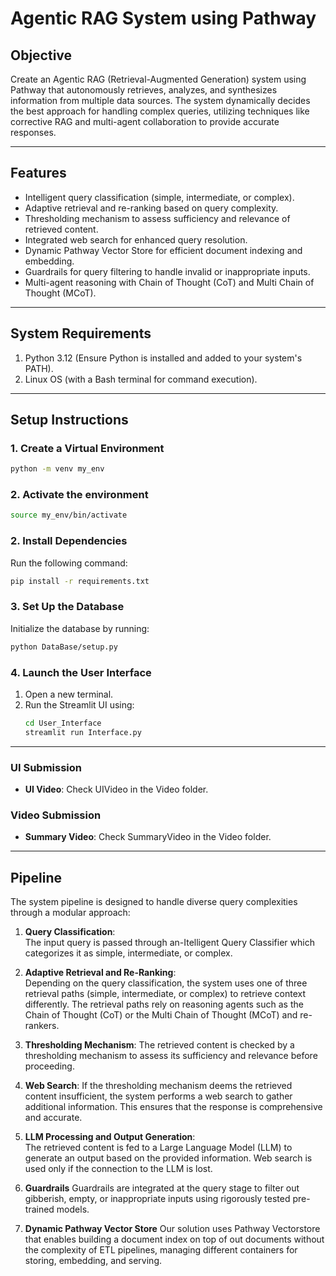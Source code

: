 # **Agentic RAG System using Pathway**

## **Objective**  
Create an Agentic RAG (Retrieval-Augmented Generation) system using Pathway that autonomously retrieves, analyzes, and synthesizes information from multiple data sources. The system dynamically decides the best approach for handling complex queries, utilizing techniques like corrective RAG and multi-agent collaboration to provide accurate responses.

---

## **Features**  
- Intelligent query classification (simple, intermediate, or complex).  
- Adaptive retrieval and re-ranking based on query complexity.  
- Thresholding mechanism to assess sufficiency and relevance of retrieved content.  
- Integrated web search for enhanced query resolution.  
- Dynamic Pathway Vector Store for efficient document indexing and embedding.  
- Guardrails for query filtering to handle invalid or inappropriate inputs.  
- Multi-agent reasoning with Chain of Thought (CoT) and Multi Chain of Thought (MCoT).

---

## **System Requirements**  
1. Python 3.12 (Ensure Python is installed and added to your system's PATH).  
2. Linux OS (with a Bash terminal for command execution).  

---

## **Setup Instructions**  

### 1. Create a Virtual Environment  
```bash
python -m venv my_env
```

### 2. Activate the environment
```bash
source my_env/bin/activate
```

### 2. Install Dependencies  
Run the following command:  
```bash
pip install -r requirements.txt
```

### 3. Set Up the Database  
Initialize the database by running:  
```bash
python DataBase/setup.py
```

### 4. Launch the User Interface  
1. Open a new terminal.  
2. Run the Streamlit UI using:
   ```bash
   cd User_Interface
   streamlit run Interface.py
   ```

---

### **UI Submission**
- **UI Video**: Check UIVideo in the Video folder.

### **Video Submission**  
- **Summary Video**: Check SummaryVideo in the Video folder. 

---

## Pipeline
The system pipeline is designed to handle diverse query complexities through a modular approach:

1. **Query Classification**:  
   The input query is passed through an-Itelligent Query Classifier which categorizes it as simple, intermediate, or complex.

2. **Adaptive Retrieval and Re-Ranking**:  
   Depending on the query classification, the system uses one of three retrieval paths (simple, intermediate, or complex) to retrieve context differently. The retrieval paths rely on reasoning agents such as the Chain of Thought (CoT) or the Multi Chain of Thought (MCoT) and re-rankers.

3. **Thresholding Mechanism**:
   The retrieved content is checked by a thresholding mechanism to assess its sufficiency and relevance before proceeding.

4. **Web Search**:
   If the thresholding mechanism deems the retrieved content insufficient, the system performs a web search to gather additional information. This ensures that the response is comprehensive and accurate.

5. **LLM Processing and Output Generation**:  
   The retrieved content is fed to a Large Language Model (LLM) to generate an output based on the provided information. Web search is used only if the connection to the LLM is lost.

6. **Guardrails**
   Guardrails are integrated at the query stage to filter out gibberish, empty, or inappropriate
   inputs using rigorously tested pre-trained models.

7. **Dynamic Pathway Vector Store**
   Our solution uses Pathway Vectorstore that enables building a document index on top of out documents without the complexity of ETL pipelines, managing different containers for storing, embedding, and serving.